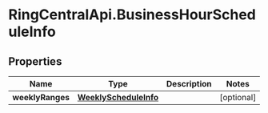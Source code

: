 # RingCentralApi.BusinessHourScheduleInfo

## Properties
Name | Type | Description | Notes
------------ | ------------- | ------------- | -------------
**weeklyRanges** | [**WeeklyScheduleInfo**](WeeklyScheduleInfo.md) |  | [optional] 


